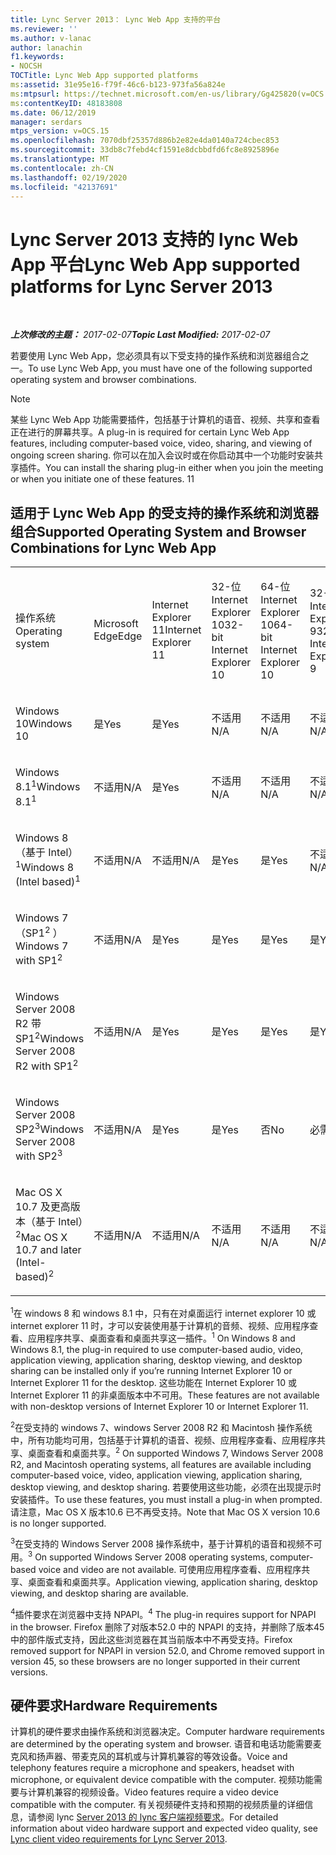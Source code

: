 ```yaml
---
title: Lync Server 2013： Lync Web App 支持的平台
ms.reviewer: ''
ms.author: v-lanac
author: lanachin
f1.keywords:
- NOCSH
TOCTitle: Lync Web App supported platforms
ms:assetid: 31e95e16-f79f-46c6-b123-973fa56a824e
ms:mtpsurl: https://technet.microsoft.com/en-us/library/Gg425820(v=OCS.15)
ms:contentKeyID: 48183808
ms.date: 06/12/2019
manager: serdars
mtps_version: v=OCS.15
ms.openlocfilehash: 7070dbf25357d886b2e82e4da0140a724cbec853
ms.sourcegitcommit: 33db8c7febd4cf1591e8dcbbdfd6fc8e8925896e
ms.translationtype: MT
ms.contentlocale: zh-CN
ms.lasthandoff: 02/19/2020
ms.locfileid: "42137691"
---
```

<div data-xmlns="http://www.w3.org/1999/xhtml">

<div class="topic" data-xmlns="http://www.w3.org/1999/xhtml" data-msxsl="urn:schemas-microsoft-com:xslt" data-cs="http://msdn.microsoft.com/">

<div data-asp="https://msdn2.microsoft.com/asp">

# <a name="lync-web-app-supported-platforms-for-lync-server-2013"></a><span data-ttu-id="38d84-102">Lync Server 2013 支持的 lync Web App 平台</span><span class="sxs-lookup"><span data-stu-id="38d84-102">Lync Web App supported platforms for Lync Server 2013</span></span>

</div>

<div id="mainSection">

<div id="mainBody">

<span> </span>

<span data-ttu-id="38d84-103">_**上次修改的主题：** 2017-02-07_</span><span class="sxs-lookup"><span data-stu-id="38d84-103">_**Topic Last Modified:** 2017-02-07_</span></span>

<span data-ttu-id="38d84-104">若要使用 Lync Web App，您必须具有以下受支持的操作系统和浏览器组合之一。</span><span class="sxs-lookup"><span data-stu-id="38d84-104">To use Lync Web App, you must have one of the following supported operating system and browser combinations.</span></span>

<div>


> [!NOTE]  
> <span data-ttu-id="38d84-105">某些 Lync Web App 功能需要插件，包括基于计算机的语音、视频、共享和查看正在进行的屏幕共享。</span><span class="sxs-lookup"><span data-stu-id="38d84-105">A plug-in is required for certain Lync Web App features, including computer-based voice, video, sharing, and viewing of ongoing screen sharing.</span></span> <span data-ttu-id="38d84-106">你可以在加入会议时或在你启动其中一个功能时安装共享插件。</span><span class="sxs-lookup"><span data-stu-id="38d84-106">You can install the sharing plug-in either when you join the meeting or when you initiate one of these features.</span></span> <span data-ttu-id="38d84-107">1</span><span class="sxs-lookup"><span data-stu-id="38d84-107">1</span></span><BR>



</div>

<div>

## <a name="supported-operating-system-and-browser-combinations-for-lync-web-app"></a><span data-ttu-id="38d84-108">适用于 Lync Web App 的受支持的操作系统和浏览器组合</span><span class="sxs-lookup"><span data-stu-id="38d84-108">Supported Operating System and Browser Combinations for Lync Web App</span></span>


<table style="width:100%;">
<colgroup>
<col style="width: 9%" />
<col style="width: 9%" />
<col style="width: 9%" />
<col style="width: 9%" />
<col style="width: 9%" />
<col style="width: 9%" />
<col style="width: 9%" />
<col style="width: 9%" />
<col style="width: 9%" />
<col style="width: 9%" />
<col style="width: 9%" />
</colgroup>
<tbody>
<tr class="odd">
<td><p><span data-ttu-id="38d84-109">操作系统</span><span class="sxs-lookup"><span data-stu-id="38d84-109">Operating system</span></span></p></td>
<td><p><span data-ttu-id="38d84-110">Microsoft Edge</span><span class="sxs-lookup"><span data-stu-id="38d84-110">Edge</span></span></p></td>
<td><p><span data-ttu-id="38d84-111">Internet Explorer 11</span><span class="sxs-lookup"><span data-stu-id="38d84-111">Internet Explorer 11</span></span></p></td>
<td><p><span data-ttu-id="38d84-112">32-位 Internet Explorer 10</span><span class="sxs-lookup"><span data-stu-id="38d84-112">32-bit Internet Explorer 10</span></span></p></td>
<td><p><span data-ttu-id="38d84-113">64-位 Internet Explorer 10</span><span class="sxs-lookup"><span data-stu-id="38d84-113">64-bit Internet Explorer 10</span></span></p></td>
<td><p><span data-ttu-id="38d84-114">32-位 Internet Explorer 9</span><span class="sxs-lookup"><span data-stu-id="38d84-114">32-bit Internet Explorer 9</span></span></p></td>
<td><p><span data-ttu-id="38d84-115">64-位 Internet Explorer 9</span><span class="sxs-lookup"><span data-stu-id="38d84-115">64-bit Internet Explorer 9</span></span></p></td>
<td><p><span data-ttu-id="38d84-116">Firefox 32-位<sup>4</sup></span><span class="sxs-lookup"><span data-stu-id="38d84-116">Firefox 32-bit<sup>4</sup></span></span></p></td>
<td><p><span data-ttu-id="38d84-117">Firefox 64-位<sup>4</sup></span><span class="sxs-lookup"><span data-stu-id="38d84-117">Firefox 64-bit<sup>4</sup></span></span></p></td>
<td><p><span data-ttu-id="38d84-118">Safari</span><span class="sxs-lookup"><span data-stu-id="38d84-118">Safari</span></span></p></td>
<td><p><span data-ttu-id="38d84-119">铬色<sup>4</sup></span><span class="sxs-lookup"><span data-stu-id="38d84-119">Chrome<sup>4</sup></span></span></p></td>
</tr>
<tr class="even">
<td><p><span data-ttu-id="38d84-120">Windows 10</span><span class="sxs-lookup"><span data-stu-id="38d84-120">Windows 10</span></span></p></td>
<td><p><span data-ttu-id="38d84-121">是</span><span class="sxs-lookup"><span data-stu-id="38d84-121">Yes</span></span></p></td>
<td><p><span data-ttu-id="38d84-122">是</span><span class="sxs-lookup"><span data-stu-id="38d84-122">Yes</span></span></p></td>
<td><p><span data-ttu-id="38d84-123">不适用</span><span class="sxs-lookup"><span data-stu-id="38d84-123">N/A</span></span></p></td>
<td><p><span data-ttu-id="38d84-124">不适用</span><span class="sxs-lookup"><span data-stu-id="38d84-124">N/A</span></span></p></td>
<td><p><span data-ttu-id="38d84-125">不适用</span><span class="sxs-lookup"><span data-stu-id="38d84-125">N/A</span></span></p></td>
<td><p><span data-ttu-id="38d84-126">不适用</span><span class="sxs-lookup"><span data-stu-id="38d84-126">N/A</span></span></p></td>
<td><p><span data-ttu-id="38d84-127">否</span><span class="sxs-lookup"><span data-stu-id="38d84-127">No</span></span></p></td>
<td><p><span data-ttu-id="38d84-128">否</span><span class="sxs-lookup"><span data-stu-id="38d84-128">No</span></span></p></td>
<td><p><span data-ttu-id="38d84-129">不适用</span><span class="sxs-lookup"><span data-stu-id="38d84-129">N/A</span></span></p></td>
<td><p><span data-ttu-id="38d84-130">否</span><span class="sxs-lookup"><span data-stu-id="38d84-130">No</span></span></p></td>
</tr>
<tr class="odd">
<td><p><span data-ttu-id="38d84-131">Windows 8.1<sup>1</sup></span><span class="sxs-lookup"><span data-stu-id="38d84-131">Windows 8.1<sup>1</sup></span></span></p></td>
<td><p><span data-ttu-id="38d84-132">不适用</span><span class="sxs-lookup"><span data-stu-id="38d84-132">N/A</span></span></p></td>
<td><p><span data-ttu-id="38d84-133">是</span><span class="sxs-lookup"><span data-stu-id="38d84-133">Yes</span></span></p></td>
<td><p><span data-ttu-id="38d84-134">不适用</span><span class="sxs-lookup"><span data-stu-id="38d84-134">N/A</span></span></p></td>
<td><p><span data-ttu-id="38d84-135">不适用</span><span class="sxs-lookup"><span data-stu-id="38d84-135">N/A</span></span></p></td>
<td><p><span data-ttu-id="38d84-136">不适用</span><span class="sxs-lookup"><span data-stu-id="38d84-136">N/A</span></span></p></td>
<td><p><span data-ttu-id="38d84-137">不适用</span><span class="sxs-lookup"><span data-stu-id="38d84-137">N/A</span></span></p></td>
<td><p><span data-ttu-id="38d84-138">否</span><span class="sxs-lookup"><span data-stu-id="38d84-138">No</span></span></p></td>
<td><p><span data-ttu-id="38d84-139">否</span><span class="sxs-lookup"><span data-stu-id="38d84-139">No</span></span></p></td>
<td><p><span data-ttu-id="38d84-140">不适用</span><span class="sxs-lookup"><span data-stu-id="38d84-140">N/A</span></span></p></td>
<td><p><span data-ttu-id="38d84-141">否</span><span class="sxs-lookup"><span data-stu-id="38d84-141">No</span></span></p></td>
</tr>
<tr class="even">
<td><p><span data-ttu-id="38d84-142">Windows 8 （基于 Intel）<sup>1</sup></span><span class="sxs-lookup"><span data-stu-id="38d84-142">Windows 8 (Intel based)<sup>1</sup></span></span></p></td>
<td><p><span data-ttu-id="38d84-143">不适用</span><span class="sxs-lookup"><span data-stu-id="38d84-143">N/A</span></span></p></td>
<td><p><span data-ttu-id="38d84-144">不适用</span><span class="sxs-lookup"><span data-stu-id="38d84-144">N/A</span></span></p></td>
<td><p><span data-ttu-id="38d84-145">是</span><span class="sxs-lookup"><span data-stu-id="38d84-145">Yes</span></span></p></td>
<td><p><span data-ttu-id="38d84-146">是</span><span class="sxs-lookup"><span data-stu-id="38d84-146">Yes</span></span></p></td>
<td><p><span data-ttu-id="38d84-147">不适用</span><span class="sxs-lookup"><span data-stu-id="38d84-147">N/A</span></span></p></td>
<td><p><span data-ttu-id="38d84-148">不适用</span><span class="sxs-lookup"><span data-stu-id="38d84-148">N/A</span></span></p></td>
<td><p><span data-ttu-id="38d84-149">否</span><span class="sxs-lookup"><span data-stu-id="38d84-149">No</span></span></p></td>
<td><p><span data-ttu-id="38d84-150">否</span><span class="sxs-lookup"><span data-stu-id="38d84-150">No</span></span></p></td>
<td><p><span data-ttu-id="38d84-151">不适用</span><span class="sxs-lookup"><span data-stu-id="38d84-151">N/A</span></span></p></td>
<td><p><span data-ttu-id="38d84-152">否</span><span class="sxs-lookup"><span data-stu-id="38d84-152">No</span></span></p></td>
</tr>
<tr class="odd">
<td><p><span data-ttu-id="38d84-153">Windows 7 （SP1<sup>2</sup> ）</span><span class="sxs-lookup"><span data-stu-id="38d84-153">Windows 7 with SP1<sup>2</sup></span></span></p></td>
<td><p><span data-ttu-id="38d84-154">不适用</span><span class="sxs-lookup"><span data-stu-id="38d84-154">N/A</span></span></p></td>
<td><p><span data-ttu-id="38d84-155">是</span><span class="sxs-lookup"><span data-stu-id="38d84-155">Yes</span></span></p></td>
<td><p><span data-ttu-id="38d84-156">是</span><span class="sxs-lookup"><span data-stu-id="38d84-156">Yes</span></span></p></td>
<td><p><span data-ttu-id="38d84-157">是</span><span class="sxs-lookup"><span data-stu-id="38d84-157">Yes</span></span></p></td>
<td><p><span data-ttu-id="38d84-158">是</span><span class="sxs-lookup"><span data-stu-id="38d84-158">Yes</span></span></p></td>
<td><p><span data-ttu-id="38d84-159">是</span><span class="sxs-lookup"><span data-stu-id="38d84-159">Yes</span></span></p></td>
<td><p><span data-ttu-id="38d84-160">否</span><span class="sxs-lookup"><span data-stu-id="38d84-160">No</span></span></p></td>
<td><p><span data-ttu-id="38d84-161">否</span><span class="sxs-lookup"><span data-stu-id="38d84-161">No</span></span></p></td>
<td><p><span data-ttu-id="38d84-162">不适用</span><span class="sxs-lookup"><span data-stu-id="38d84-162">N/A</span></span></p></td>
<td><p><span data-ttu-id="38d84-163">否</span><span class="sxs-lookup"><span data-stu-id="38d84-163">No</span></span></p></td>
</tr>
<tr class="even">
<td><p><span data-ttu-id="38d84-164">Windows Server 2008 R2 带 SP1<sup>2</sup></span><span class="sxs-lookup"><span data-stu-id="38d84-164">Windows Server 2008 R2 with SP1<sup>2</sup></span></span></p></td>
<td><p><span data-ttu-id="38d84-165">不适用</span><span class="sxs-lookup"><span data-stu-id="38d84-165">N/A</span></span></p></td>
<td><p><span data-ttu-id="38d84-166">是</span><span class="sxs-lookup"><span data-stu-id="38d84-166">Yes</span></span></p></td>
<td><p><span data-ttu-id="38d84-167">是</span><span class="sxs-lookup"><span data-stu-id="38d84-167">Yes</span></span></p></td>
<td><p><span data-ttu-id="38d84-168">是</span><span class="sxs-lookup"><span data-stu-id="38d84-168">Yes</span></span></p></td>
<td><p><span data-ttu-id="38d84-169">是</span><span class="sxs-lookup"><span data-stu-id="38d84-169">Yes</span></span></p></td>
<td><p><span data-ttu-id="38d84-170">是</span><span class="sxs-lookup"><span data-stu-id="38d84-170">Yes</span></span></p></td>
<td><p><span data-ttu-id="38d84-171">否</span><span class="sxs-lookup"><span data-stu-id="38d84-171">No</span></span></p></td>
<td><p><span data-ttu-id="38d84-172">否</span><span class="sxs-lookup"><span data-stu-id="38d84-172">No</span></span></p></td>
<td><p><span data-ttu-id="38d84-173">不适用</span><span class="sxs-lookup"><span data-stu-id="38d84-173">N/A</span></span></p></td>
<td><p><span data-ttu-id="38d84-174">否</span><span class="sxs-lookup"><span data-stu-id="38d84-174">No</span></span></p></td>
</tr>
<tr class="odd">
<td><p><span data-ttu-id="38d84-175">Windows Server 2008 SP2<sup>3</sup></span><span class="sxs-lookup"><span data-stu-id="38d84-175">Windows Server 2008 with SP2<sup>3</sup></span></span></p></td>
<td><p><span data-ttu-id="38d84-176">不适用</span><span class="sxs-lookup"><span data-stu-id="38d84-176">N/A</span></span></p></td>
<td><p><span data-ttu-id="38d84-177">是</span><span class="sxs-lookup"><span data-stu-id="38d84-177">Yes</span></span></p></td>
<td><p><span data-ttu-id="38d84-178">是</span><span class="sxs-lookup"><span data-stu-id="38d84-178">Yes</span></span></p></td>
<td><p><span data-ttu-id="38d84-179">否</span><span class="sxs-lookup"><span data-stu-id="38d84-179">No</span></span></p></td>
<td><p><span data-ttu-id="38d84-180">必需</span><span class="sxs-lookup"><span data-stu-id="38d84-180">Yes</span></span></p></td>
<td><p><span data-ttu-id="38d84-181">否</span><span class="sxs-lookup"><span data-stu-id="38d84-181">No</span></span></p></td>
<td><p><span data-ttu-id="38d84-182">否</span><span class="sxs-lookup"><span data-stu-id="38d84-182">No</span></span></p></td>
<td><p><span data-ttu-id="38d84-183">否</span><span class="sxs-lookup"><span data-stu-id="38d84-183">No</span></span></p></td>
<td><p><span data-ttu-id="38d84-184">不适用</span><span class="sxs-lookup"><span data-stu-id="38d84-184">N/A</span></span></p></td>
<td><p><span data-ttu-id="38d84-185">否</span><span class="sxs-lookup"><span data-stu-id="38d84-185">No</span></span></p></td>
</tr>
<tr class="even">
<td><p><span data-ttu-id="38d84-186">Mac OS X 10.7 及更高版本（基于 Intel）<sup>2</sup></span><span class="sxs-lookup"><span data-stu-id="38d84-186">Mac OS X 10.7 and later (Intel-based)<sup>2</sup></span></span></p></td>
<td><p><span data-ttu-id="38d84-187">不适用</span><span class="sxs-lookup"><span data-stu-id="38d84-187">N/A</span></span></p></td>
<td><p><span data-ttu-id="38d84-188">不适用</span><span class="sxs-lookup"><span data-stu-id="38d84-188">N/A</span></span></p></td>
<td><p><span data-ttu-id="38d84-189">不适用</span><span class="sxs-lookup"><span data-stu-id="38d84-189">N/A</span></span></p></td>
<td><p><span data-ttu-id="38d84-190">不适用</span><span class="sxs-lookup"><span data-stu-id="38d84-190">N/A</span></span></p></td>
<td><p><span data-ttu-id="38d84-191">不适用</span><span class="sxs-lookup"><span data-stu-id="38d84-191">N/A</span></span></p></td>
<td><p><span data-ttu-id="38d84-192">不适用</span><span class="sxs-lookup"><span data-stu-id="38d84-192">N/A</span></span></p></td>
<td><p><span data-ttu-id="38d84-193">否</span><span class="sxs-lookup"><span data-stu-id="38d84-193">No</span></span></p></td>
<td><p><span data-ttu-id="38d84-194">否</span><span class="sxs-lookup"><span data-stu-id="38d84-194">No</span></span></p></td>
<td><p><span data-ttu-id="38d84-195">必需</span><span class="sxs-lookup"><span data-stu-id="38d84-195">Yes</span></span></p></td>
<td><p><span data-ttu-id="38d84-196">否</span><span class="sxs-lookup"><span data-stu-id="38d84-196">No</span></span></p></td>
</tr>
</tbody>
</table>


<span data-ttu-id="38d84-197"><sup>1</sup>在 windows 8 和 windows 8.1 中，只有在对桌面运行 internet explorer 10 或 internet explorer 11 时，才可以安装使用基于计算机的音频、视频、应用程序查看、应用程序共享、桌面查看和桌面共享这一插件。</span><span class="sxs-lookup"><span data-stu-id="38d84-197"><sup>1</sup> On Windows 8 and Windows 8.1, the plug-in required to use computer-based audio, video, application viewing, application sharing, desktop viewing, and desktop sharing can be installed only if you’re running Internet Explorer 10 or Internet Explorer 11 for the desktop.</span></span> <span data-ttu-id="38d84-198">这些功能在 Internet Explorer 10 或 Internet Explorer 11 的非桌面版本中不可用。</span><span class="sxs-lookup"><span data-stu-id="38d84-198">These features are not available with non-desktop versions of Internet Explorer 10 or Internet Explorer 11.</span></span>

<span data-ttu-id="38d84-199"><sup>2</sup>在受支持的 windows 7、windows Server 2008 R2 和 Macintosh 操作系统中，所有功能均可用，包括基于计算机的语音、视频、应用程序查看、应用程序共享、桌面查看和桌面共享。</span><span class="sxs-lookup"><span data-stu-id="38d84-199"><sup>2</sup> On supported Windows 7, Windows Server 2008 R2, and Macintosh operating systems, all features are available including computer-based voice, video, application viewing, application sharing, desktop viewing, and desktop sharing.</span></span> <span data-ttu-id="38d84-200">若要使用这些功能，必须在出现提示时安装插件。</span><span class="sxs-lookup"><span data-stu-id="38d84-200">To use these features, you must install a plug-in when prompted.</span></span> <span data-ttu-id="38d84-201">请注意，Mac OS X 版本10.6 已不再受支持。</span><span class="sxs-lookup"><span data-stu-id="38d84-201">Note that Mac OS X version 10.6 is no longer supported.</span></span>

<span data-ttu-id="38d84-202"><sup>3</sup>在受支持的 Windows Server 2008 操作系统中，基于计算机的语音和视频不可用。</span><span class="sxs-lookup"><span data-stu-id="38d84-202"><sup>3</sup> On supported Windows Server 2008 operating systems, computer-based voice and video are not available.</span></span> <span data-ttu-id="38d84-203">可使用应用程序查看、应用程序共享、桌面查看和桌面共享。</span><span class="sxs-lookup"><span data-stu-id="38d84-203">Application viewing, application sharing, desktop viewing, and desktop sharing are available.</span></span>

<span data-ttu-id="38d84-204"><sup>4</sup>插件要求在浏览器中支持 NPAPI。</span><span class="sxs-lookup"><span data-stu-id="38d84-204"><sup>4</sup>  The plug-in requires support for NPAPI in the browser.</span></span> <span data-ttu-id="38d84-205">Firefox 删除了对版本52.0 中的 NPAPI 的支持，并删除了版本45中的部件版式支持，因此这些浏览器在其当前版本中不再受支持。</span><span class="sxs-lookup"><span data-stu-id="38d84-205">Firefox removed support for NPAPI in version 52.0, and Chrome removed support in version 45, so these browsers are no longer supported in their current versions.</span></span>

</div>

<div>

## <a name="hardware-requirements"></a><span data-ttu-id="38d84-206">硬件要求</span><span class="sxs-lookup"><span data-stu-id="38d84-206">Hardware Requirements</span></span>

<span data-ttu-id="38d84-207">计算机的硬件要求由操作系统和浏览器决定。</span><span class="sxs-lookup"><span data-stu-id="38d84-207">Computer hardware requirements are determined by the operating system and browser.</span></span> <span data-ttu-id="38d84-208">语音和电话功能需要麦克风和扬声器、带麦克风的耳机或与计算机兼容的等效设备。</span><span class="sxs-lookup"><span data-stu-id="38d84-208">Voice and telephony features require a microphone and speakers, headset with microphone, or equivalent device compatible with the computer.</span></span> <span data-ttu-id="38d84-209">视频功能需要与计算机兼容的视频设备。</span><span class="sxs-lookup"><span data-stu-id="38d84-209">Video features require a video device compatible with the computer.</span></span> <span data-ttu-id="38d84-210">有关视频硬件支持和预期的视频质量的详细信息，请参阅 lync [Server 2013 的 lync 客户端视频要求](lync-server-2013-lync-client-video-requirements.md)。</span><span class="sxs-lookup"><span data-stu-id="38d84-210">For detailed information about video hardware support and expected video quality, see [Lync client video requirements for Lync Server 2013](lync-server-2013-lync-client-video-requirements.md).</span></span>

</div>

</div>

<span> </span>

</div>

</div>

</div>

